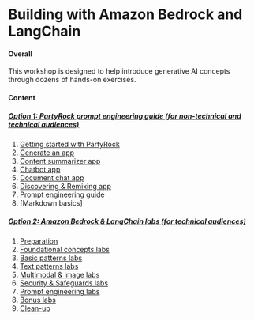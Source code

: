 # Building with Amazon Bedrock and LangChain

#### Overall
 This workshop is designed to help introduce generative AI concepts through dozens of hands-on exercises.


#### Content
##### **[Option 1: PartyRock prompt engineering guide (for non-technical and technical audiences)](1-partyrock)**
 1. [Getting started with PartyRock](1-partyrock/1.1-register/)
 2. [Generate an app](1-partyrock/1.2-createapp/)
 3. [Content summarizer app](1-partyrock/1.3-summaryapp/)
 4. [Chatbot app](1-partyrock/1.4-chatbot/)
 5. [Document chat app](1-partyrock/1.5-documentapp/)
 6. [Discovering & Remixing app](1-partyrock/1.6-remixapp/)
 7. [Prompt engineering guide](1-partyrock/1.7-prompteng/)
 8. [Markdown basics]

##### **[Option 2: Amazon Bedrock & LangChain labs (for technical audiences)](2-langchain)**
 1. [Preparation](2-langchain/2.1-prep/)
 2. [Foundational concepts labs](2-langchain/2.2-foundational/)
 3. [Basic patterns labs](2-langchain/2.3-basic/)
 4. [Text patterns labs](2-langchain/2.4-text/)
 5. [Multimodal & image labs](2-langchain/2.5-image/)
 6. [Security & Safeguards labs](2-langchain/2.6-security/)
 7. [Prompt engineering labs](2-langchain/2.7-prompteng/)
 8. [Bonus labs](2-langchain/2.8-bonus/)
 9. [Clean-up]()

